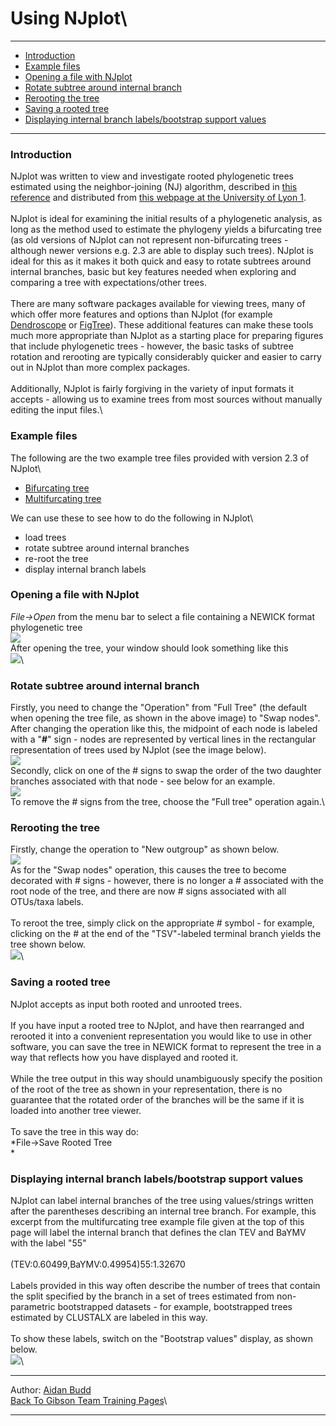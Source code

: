 Using NJplot\
=============

------------------------------------------------------------------------

-   [Introduction](#Introduction_)
-   [Example files](#Example_files)
-   [Opening a file with NJplot](#Opening_a_file_with_NJplot_)
-   [Rotate subtree around internal
    branch](#Rotate_subtree_around_internal_branch_)
-   [Rerooting the tree](#Rerooting_the_tree_)
-   [Saving a rooted tree](#Saving_a_rooted_tree_)
-   [Displaying internal branch labels/bootstrap support
    values](#Rotate_subtree_around_internal_branch_)

------------------------------------------------------------------------

### Introduction

NJplot was written to view and investigate rooted phylogenetic trees
estimated using the neighbor-joining (NJ) algorithm, described in [this
reference](http://www.ncbi.nlm.nih.gov/pubmed/8905155) and distributed
from [this webpage at the University of Lyon
1](http://pbil.univ-lyon1.fr/software/njplot.html).\
\
 NJplot is ideal for examining the initial results of a phylogenetic
analysis, as long as the method used to estimate the phylogeny yields a
bifurcating tree (as old versions of NJplot can not represent
non-bifurcating trees - although newer versions e.g. 2.3 are able to
display such trees). NJplot is ideal for this as it makes it both quick
and easy to rotate subtrees around internal branches, basic but key
features needed when exploring and comparing a tree with
expectations/other trees.\
\
 There are many software packages available for viewing trees, many of
which offer more features and options than NJplot (for example
[Dendroscope](http://www-ab.informatik.uni-tuebingen.de/software/dendroscope/welcome.html)
or [FigTree](http://tree.bio.ed.ac.uk/software/figtree/)). These
additional features can make these tools much more appropriate than
NJplot as a starting place for preparing figures that include
phylogenetic trees - however, the basic tasks of subtree rotation and
rerooting are typically considerably quicker and easier to carry out in
NJplot than more complex packages.\
\
 Additionally, NJplot is fairly forgiving in the variety of input
formats it accepts - allowing us to examine trees from most sources
without manually editing the input files.\

### Example files

The following are the two example tree files provided with version 2.3
of NJplot\

-   [Bifurcating tree](dataFiles/bifurcatingNjplotExample.phb)
-   [Multifurcating tree](dataFiles/multiNjplotExample.phb)

We can use these to see how to do the following in NJplot\

-   load trees
-   rotate subtree around internal branches
-   re-root the tree
-   display internal branch labels

### Opening a file with NJplot

*File-&gt;Open* from the menu bar to select a file containing a NEWICK
format phylogenetic tree\
 ![](screenshots/njplotOpenFileCropped.jpg)\
 After opening the tree, your window should look something like this\
 ![](screenshots/njplotFullTreeMultiTree.jpg)\

### Rotate subtree around internal branch

Firstly, you need to change the "Operation" from "Full Tree" (the
default when opening the tree file, as shown in the above image) to
"Swap nodes". After changing the operation like this, the midpoint of
each node is labeled with a "**\#**" sign - nodes are represented by
vertical lines in the rectangular representation of trees used by NJplot
(see the image below).\
 ![](screenshots/njplotSwapNodesMultiTree.png)\
 Secondly, click on one of the \# signs to swap the order of the two
daughter branches associated with that node - see below for an example.\
 ![](screenshots/njplotSwapNodes.png)\
 To remove the \# signs from the tree, choose the "Full tree" operation
again.\

### Rerooting the tree

Firstly, change the operation to "New outgroup" as shown below.\
 ![](screenshots/njplotNewOutgroup.png)\
 As for the "Swap nodes" operation, this causes the tree to become
decorated with \# signs - however, there is no longer a \# associated
with the root node of the tree, and there are now \# signs associated
with all OTUs/taxa labels.\
\
 To reroot the tree, simply click on the appropriate \# symbol - for
example, clicking on the \# at the end of the "TSV"-labeled terminal
branch yields the tree shown below.\
 ![](screenshots/njplotNewOutgroupRerootedTsv.png)\

### Saving a rooted tree

NJplot accepts as input both rooted and unrooted trees.\
\
 If you have input a rooted tree to NJplot, and have then rearranged and
rerooted it into a convenient representation you would like to use in
other software, you can save the tree in NEWICK format to represent the
tree in a way that reflects how you have displayed and rooted it.\
\
 While the tree output in this way should unambiguously specify the
position of the root of the tree as shown in your representation, there
is no guarantee that the rotated order of the branches will be the same
if it is loaded into another tree viewer.\
\
 To save the tree in this way do:\
 *File-&gt;Save Rooted Tree\
*

### Displaying internal branch labels/bootstrap support values

NJplot can label internal branches of the tree using values/strings
written after the parentheses describing an internal tree branch. For
example, this excerpt from the multifurcating tree example file given at
the top of this page will label the internal branch that defines the
clan TEV and BaYMV with the label "55"\
\
 (TEV:0.60499,BaYMV:0.49954)55:1.32670\
\
 Labels provided in this way often describe the number of trees that
contain the split specified by the branch in a set of trees estimated
from non-parametric bootstrapped datasets - for example, bootstrapped
trees estimated by CLUSTALX are labeled in this way.\
\
 To show these labels, switch on the "Bootstrap values" display, as
shown below.\
 ![](screenshots/njplotBootstrapValues.png)\

------------------------------------------------------------------------

Author: [Aidan
Budd](http://www-db.embl.de/jss/EmblGroupsHD/per_1807.html)\
 [Back To Gibson Team Training
Pages](http://www.embl-heidelberg.de/%7Eseqanal/courses/student.html)\

------------------------------------------------------------------------
